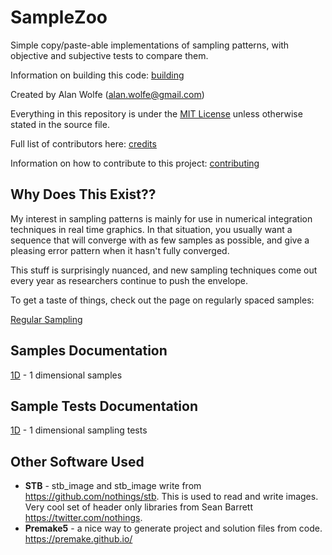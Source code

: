 # SampleZoo
Simple copy/paste-able implementations of sampling patterns, with objective and subjective tests to compare them.

Information on building this code: [building](building.md)

Created by Alan Wolfe (alan.wolfe@gmail.com)

Everything in this repository is under the [MIT License](LICENSE) unless otherwise stated in the source file.

Full list of contributors here: [credits](credits.md)

Information on how to contribute to this project: [contributing](contributing.md)

## Why Does This Exist??

My interest in sampling patterns is mainly for use in numerical integration techniques in real time graphics.  In that situation, you usually want a sequence that will converge with as few samples as possible, and give a pleasing error pattern when it hasn't fully converged.

This stuff is surprisingly nuanced, and new sampling techniques come out every year as researchers continue to push the envelope.

To get a taste of things, check out the page on regularly spaced samples:

[Regular Sampling](src/samples/1d/regular/regular.md)

## Samples Documentation

[1D](src/samples/1d/1d.md) - 1 dimensional samples

## Sample Tests Documentation

[1D](src/tests/1d/1d.md) - 1 dimensional sampling tests

## Other Software Used

* **STB** - stb_image and stb_image write from https://github.com/nothings/stb.  This is used to read and write images. Very cool set of header only libraries from Sean Barrett https://twitter.com/nothings.
* **Premake5** - a nice way to generate project and solution files from code.  https://premake.github.io/
